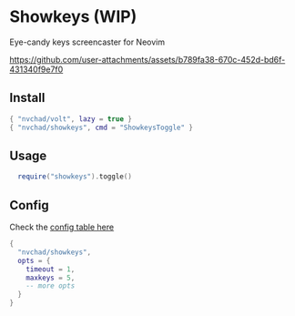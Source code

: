 
# Showkeys (WIP)

Eye-candy keys screencaster for Neovim

https://github.com/user-attachments/assets/b789fa38-670c-452d-bd6f-431340f9e7f0

## Install

```lua
{ "nvchad/volt", lazy = true }
{ "nvchad/showkeys", cmd = "ShowkeysToggle" }
```

## Usage

```lua
  require("showkeys").toggle()
```

## Config

Check the [config table here](https://github.com/NvChad/showkeys/blob/main/lua/showkeys/state.lua#L7)

```lua
{
  "nvchad/showkeys",
  opts = {
    timeout = 1,
    maxkeys = 5,
    -- more opts
  }
}
```

